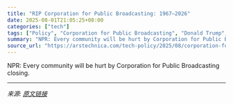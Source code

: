 ```yaml
---
title: "RIP Corporation for Public Broadcasting: 1967–2026"
date: 2025-08-01T21:05:25+08:00
categories: ["tech"]
tags: ["Policy", "Corporation for Public Broadcasting", "Donald Trump", "NPR", "PBS", "public media"]
summary: "NPR: Every community will be hurt by Corporation for Public Broadcasting closing."
source_url: "https://arstechnica.com/tech-policy/2025/08/corporation-for-public-broadcasting-will-shut-down-in-2026/"
---
```


NPR: Every community will be hurt by Corporation for Public Broadcasting closing.

---

*来源: [原文链接](https://arstechnica.com/tech-policy/2025/08/corporation-for-public-broadcasting-will-shut-down-in-2026/)*
